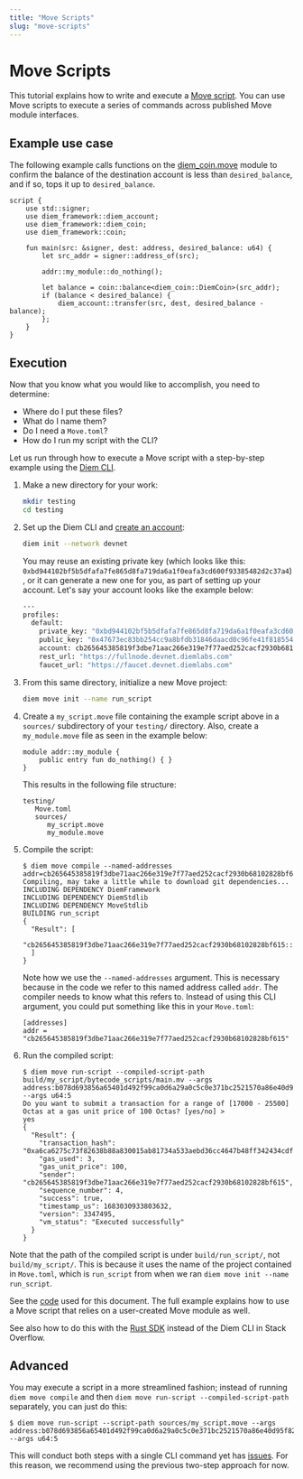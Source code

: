 ```yaml
---
title: "Move Scripts"
slug: "move-scripts"
---
```


# Move Scripts

This tutorial explains how to write and execute a [Move script](../book/modules-and-scripts.md). You can use Move scripts to execute a series of commands across published Move module interfaces.

## Example use case

The following example calls functions on the [diem_coin.move](https://github.com/aptos-labs/diem-core/blob/main/diem-move/framework/diem-framework/sources/diem_coin.move) module to confirm the balance of the destination account is less than `desired_balance`, and if so, tops it up to `desired_balance`.

```move
script {
    use std::signer;
    use diem_framework::diem_account;
    use diem_framework::diem_coin;
    use diem_framework::coin;

    fun main(src: &signer, dest: address, desired_balance: u64) {
        let src_addr = signer::address_of(src);
        
        addr::my_module::do_nothing();

        let balance = coin::balance<diem_coin::DiemCoin>(src_addr);
        if (balance < desired_balance) {
            diem_account::transfer(src, dest, desired_balance - balance);
        };
    }
}
```

## Execution

Now that you know what you would like to accomplish, you need to determine:

- Where do I put these files?
- What do I name them?
- Do I need a `Move.toml`?
- How do I run my script with the CLI?

Let us run through how to execute a Move script with a step-by-step example using the [Diem CLI](../../tools/diem-cli-tool/use-diem-cli.md).

1. Make a new directory for your work:
    ```sh
    mkdir testing
    cd testing
    ```

2. Set up the Diem CLI and [create an account](../../tools/diem-cli-tool/use-diem-cli#initialize-local-configuration-and-create-an-account):
    ```sh
    diem init --network devnet
    ```
    
    You may reuse an existing private key (which looks like this: `0xbd944102bf5b5dfafa7fe865d8fa719da6a1f0eafa3cd600f93385482d2c37a4`), or it can generate a new one for you, as part of setting up your account. Let's say your account looks like the example below:
    ```sh
    ---
    profiles:
      default:
        private_key: "0xbd944102bf5b5dfafa7fe865d8fa719da6a1f0eafa3cd600f93385482d2c37a4"
        public_key: "0x47673ec83bb254cc9a8bfdb31846daacd0c96fe41f81855462f5fc5306312b1b"
        account: cb265645385819f3dbe71aac266e319e7f77aed252cacf2930b68102828bf615
        rest_url: "https://fullnode.devnet.diemlabs.com"
        faucet_url: "https://faucet.devnet.diemlabs.com"
    ```

3. From this same directory, initialize a new Move project:
    ```sh
    diem move init --name run_script
    ```

4. Create a `my_script.move` file containing the example script above in a `sources/` subdirectory of your `testing/` directory. Also, create a `my_module.move` file as seen in the example below:
    ```
    module addr::my_module {
        public entry fun do_nothing() { }
    }
    ```

    This results in the following file structure:
    ```
    testing/
       Move.toml
       sources/
          my_script.move
          my_module.move
    ```

5. Compile the script:
    ```
    $ diem move compile --named-addresses addr=cb265645385819f3dbe71aac266e319e7f77aed252cacf2930b68102828bf615
    Compiling, may take a little while to download git dependencies...
    INCLUDING DEPENDENCY DiemFramework
    INCLUDING DEPENDENCY DiemStdlib
    INCLUDING DEPENDENCY MoveStdlib
    BUILDING run_script
    {
      "Result": [
        "cb265645385819f3dbe71aac266e319e7f77aed252cacf2930b68102828bf615::my_module"
      ]
    }
    ```

    Note how we use the `--named-addresses` argument. This is necessary because in the code we refer to this named address called `addr`. The compiler needs to know what this refers to. Instead of using this CLI argument, you could put something like this in your `Move.toml`:

    ```
    [addresses]
    addr = "cb265645385819f3dbe71aac266e319e7f77aed252cacf2930b68102828bf615"
    ```

6. Run the compiled script:
    ```
    $ diem move run-script --compiled-script-path build/my_script/bytecode_scripts/main.mv --args address:b078d693856a65401d492f99ca0d6a29a0c5c0e371bc2521570a86e40d95f823 --args u64:5
    Do you want to submit a transaction for a range of [17000 - 25500] Octas at a gas unit price of 100 Octas? [yes/no] >
    yes
    {
      "Result": {
        "transaction_hash": "0xa6ca6275c73f82638b88a830015ab81734a533aebd36cc4647b48ff342434cdf",
        "gas_used": 3,
        "gas_unit_price": 100,
        "sender": "cb265645385819f3dbe71aac266e319e7f77aed252cacf2930b68102828bf615",
        "sequence_number": 4,
        "success": true,
        "timestamp_us": 1683030933803632,
        "version": 3347495,
        "vm_status": "Executed successfully"
      }
    }
    ```

Note that the path of the compiled script is under `build/run_script/`, not `build/my_script/`. This is because it uses the name of the project contained in `Move.toml`, which is `run_script` from when we ran `diem move init --name run_script`.

See the [code](https://github.com/banool/move-examples/tree/main/run_script) used for this document. The full example explains how to use a Move script that relies on a user-created Move module as well.

See also how to do this with the [Rust SDK](https://stackoverflow.com/questions/74452702/how-do-i-execute-a-move-script-on-diem-using-the-rust-sdk) instead of the Diem CLI in Stack Overflow.

## Advanced

You may execute a script in a more streamlined fashion; instead of running `diem move compile` and then `diem move run-script --compiled-script-path` separately, you can just do this:
```
$ diem move run-script --script-path sources/my_script.move --args address:b078d693856a65401d492f99ca0d6a29a0c5c0e371bc2521570a86e40d95f823 --args u64:5
```
This will conduct both steps with a single CLI command yet has [issues](https://github.com/aptos-labs/diem-core/issues/5733). For this reason, we recommend using the previous two-step approach for now.
